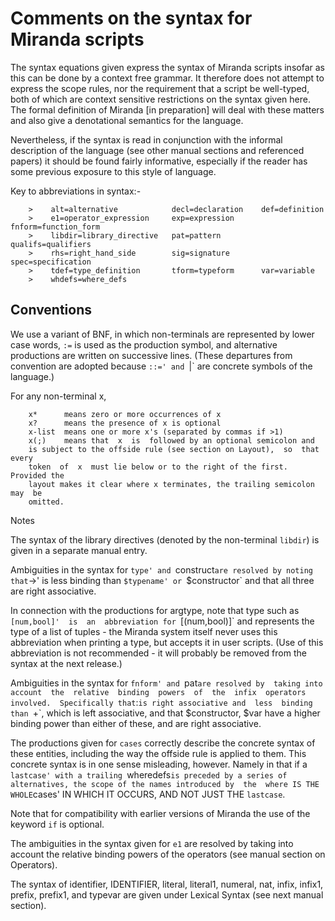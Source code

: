 # Comments on the syntax for Miranda scripts

The syntax equations given express the syntax of Miranda scripts insofar
as  this  can  be done by a context free grammar.  It therefore does not
attempt to express the scope rules, nor the requirement that a script be
well-typed,  both  of  which  are  context sensitive restrictions on the
syntax given here.  The formal definition of  Miranda  [in  preparation]
will  deal with these matters and also give a denotational semantics for
the language.

Nevertheless, if the syntax is read in  conjunction  with  the  informal
description  of  the  language (see other manual sections and referenced
papers) it should be found fairly informative, especially if the  reader
has some previous exposure to this style of language.

Key to abbreviations in syntax:-

        >    alt=alternative            decl=declaration    def=definition
        >    e1=operator_expression     exp=expression      fnform=function_form
        >    libdir=library_directive   pat=pattern         qualifs=qualifiers
        >    rhs=right_hand_side        sig=signature       spec=specification
        >    tdef=type_definition       tform=typeform      var=variable
        >    whdefs=where_defs

## Conventions

We use a variant of BNF, in  which  non-terminals  are  represented  by
lower case words, `:=` is used as the production symbol, and alternative
productions are written on successive  lines.   (These  departures  from
convention are adopted because `::=' and `|` are concrete symbols of the
language.)

For any non-terminal x,

        x*      means zero or more occurrences of x
        x?      means the presence of x is optional
        x-list  means one or more x's (separated by commas if >1)
        x(;)    means that  x  is  followed by an optional semicolon and
        is subject to the offside rule (see section on Layout),  so  that  every
        token  of  x  must lie below or to the right of the first.  Provided the
        layout makes it clear where x terminates, the trailing semicolon may  be
        omitted.

Notes

The syntax of  the  library  directives  (denoted  by  the  non-terminal
`libdir`) is given in a separate manual entry.

Ambiguities  in  the  syntax  for `type' and `construct` are resolved by
noting that `->' is less binding than `$typename' or `$constructor`  and
that all three are right associative.

In connection with the productions for argtype, note that type  such  as
`[num,bool]'  is  an  abbreviation for `[(num,bool)]` and represents the
type of a list of tuples - the Miranda system  itself  never  uses  this
abbreviation when printing a type, but accepts it in user scripts.  (Use
of this abbreviation is not recommended - it will  probably  be  removed
from the syntax at the next release.)

Ambiguities in the syntax for `fnform' and `pat` are resolved by  taking
into  account  the  relative  binding  powers  of  the  infix  operators
involved.  Specifically that `:` is right associative and  less  binding
than  `+`, which is left associative, and that $constructor, $var have a
higher binding power than either of these, and are right associative.

The productions given for `cases` correctly describe the concrete syntax
of  these  entities,  including  the  way the offside rule is applied to
them.  This concrete syntax is in one sense misleading, however.  Namely
in  that  if  a  `lastcase' with a trailing `wheredefs` is preceded by a
series of alternatives, the scope of the names introduced by  the  where
IS THE WHOLE `cases' IN WHICH IT OCCURS, AND NOT JUST THE `lastcase`.

Note that for compatibility with earlier versions of Miranda the use  of
the keyword `if` is optional.

The ambiguities in the syntax given for `e1` are resolved by taking into
account the relative binding powers of the operators (see manual section
on Operators).

The syntax of identifier, IDENTIFIER, literal, literal1,  numeral,  nat,
infix,  infix1,  prefix,  prefix1,  and  typevar are given under Lexical
Syntax (see next manual section).
